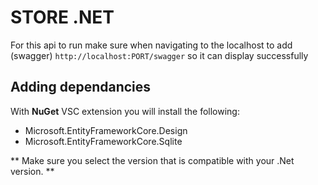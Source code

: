 # STORE .NET

For this api to run make sure when navigating to the localhost to add (swagger) `http://localhost:PORT/swagger`  so it can display successfully

## Adding dependancies

With **NuGet** VSC extension you will install the following:
- Microsoft.EntityFrameworkCore.Design
- Microsoft.EntityFrameworkCore.Sqlite

** Make sure you select the version that is compatible with your .Net version. **